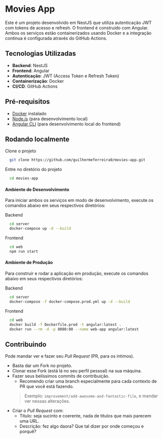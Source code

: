 # Movies App

Este é um projeto desenvolvido em NestJS que utiliza autenticação JWT com tokens de acesso e refresh. O frontend é construído com Angular. Ambos os serviços estão containerizados usando Docker e a integração contínua é configurada através do GitHub Actions.


## Tecnologias Utilizadas

- **Backend**: NestJS
- **Frontend**: Angular
- **Autenticação**: JWT (Access Token e Refresh Token)
- **Containerização**: Docker
- **CI/CD**: GitHub Actions


## Pré-requisitos

- [Docker](https://www.docker.com/get-started) instalado
- [Node.js](https://nodejs.org/) (para desenvolvimento local)
- [Angular CLI](https://angular.io/cli) (para desenvolvimento local do frontend)
## Rodando localmente

Clone o projeto

```bash
  git clone https://github.com/guilhermeferreira0/movies-app.git
```

Entre no diretório do projeto

```bash
  cd movies-app
```

#### Ambiente de Desenvolvimento
Para iniciar ambos os serviços em modo de desenvolvimento, execute os comandos abaixo em seus respectivos diretórios:

Backend

```bash
  cd server
  docker-compose up -d --build 
```

Frontend

```bash
  cd web
  npm run start
```

#### Ambiente de Produção
Para construir e rodar a aplicação em produção, execute os comandos abaixo em seus respectivos diretórios:

Backend

```bash
  cd server
  docker-compose -f docker-compose.prod.yml up -d --build
```

Frontend

```bash
  cd web
  docker build -f Dockerfile.prod -t angular:latest .
  docker run --rm -d -p 8080:80 --name web-app angular:latest
```
## Contribuindo

Pode mandar ver e fazer seu _Pull Request_ (PR, para os íntimos).
- Basta dar um Fork no projeto.
- Clonar esse Fork (está lá no seu perfil pessoal) na sua máquina.
- Fazer seus belíssimos commits de contribuição. 
  - Recomendo criar uma branch especialmente para cada contexto de PR que você está fazendo.
  > Exemplo: `improvement/add-awesome-and-fantastic-file`, e mandar ver nessas alterações.
- Criar o _Pull Request_ com:
  - Titulo: seja sucinto e coerente, nada de titulos que mais parecem uma URL.
  - Descrição: fez algo daora? Que tal dizer por onde começou e porquê?  

